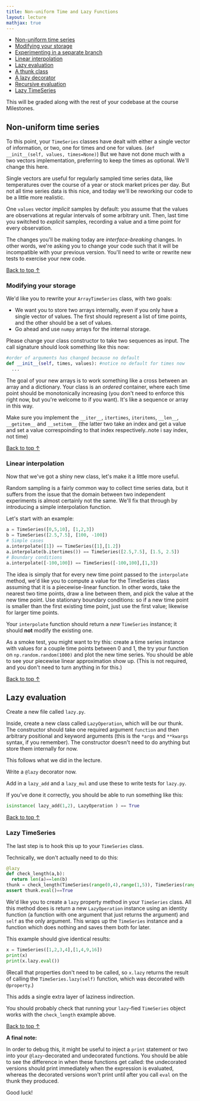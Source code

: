 ```yaml
---
title: Non-uniform Time and Lazy Functions
layout: lecture
mathjax: true
---
```


 - [Non-uniform time series](#nonuniform)
  - [Modifying your storage](#storage)
  - [Experimenting in a separate branch](#interface)
  - [Linear interpolation](#interpolation)
 - [Lazy evaluation](#lazy)
  - [A thunk class](#thunk)
  - [A lazy decorator](#deco)
  - [Recursive evaluation](#eval)
  - [Lazy TimeSeries](#lazyts)


This will be graded along with the rest of your codebase at the course Milestones.

<a name='nonuniform'></a>
## Non-uniform time series

To this point, your `TimeSeries` classes have dealt with either a single vector of information, or two, one for times and one for values. (`def __init__(self, values, times=None)`) But we have not done much with a two vectors implementation, preferring to keep the times as optional. We'll change this here.

Single vectors are useful for regularly sampled time series data, like temperatures over the course of a year or stock market prices per day.
But not all time series data is this nice, and today we'll be reworking our code to be a little more realistic.

One `values` vector *implicit* samples by default: you assume that the values are observations at regular intervals of some arbitrary unit. Then, last time you switched to *explicit* samples, recording a value and a time point for every observation.

The changes you'll be making today are *interface-breaking* changes.
In other words, we're asking you to change your code such that it will be incompatible with your previous version.
You'll need to write or rewrite new tests to exercise your new code.

[Back to top &uarr;](#)

<a name='storage'></a>
### Modifying your storage

We'd like you to rewrite your `ArrayTimeSeries` class, with two goals:

 - We want you to store two arrays internally, even if you only have a single vector of values. The first should represent a list of time points, and the other should be a set of values.
 - Go ahead and use `numpy` arrays for the internal storage.

Please change your class constructor to take two sequences as input.
The call signature should look something like this now:

```python
#order of arguments has changed because no default
def __init__(self, times, values): #notice no default for times now
  ...
```

The goal of your new arrays is to work something like a cross between an array and a dictionary.
Your class is an *ordered* container, where each time point should be monotonically increasing (you don't need to enforce this right now, but you're welcome to if you want).
It's like a sequence or array in this way.

Make sure you implement the `__iter__`, `itertimes`, `iteritems`, `__len__`, `__getitem__` and `__setitem__` (the latter two take an index and get a value and set a value correspoinding to that index respectively..note i say index, not time)

[Back to top &uarr;](#)

<a name='interpolation'></a>
### Linear interpolation

Now that we've got a shiny new class, let's make it a little more useful.

Random sampling is a fairly common way to collect time series data, but it suffers from the issue that the domain between two independent experiments is almost certainly not the same.
We'll fix that through by introducing a simple interpolation function.

Let's start with an example:

```python
a = TimeSeries([0,5,10], [1,2,3])
b = TimeSeries([2.5,7.5], [100, -100])
# Simple cases
a.interpolate([1]) == TimeSeries([1],[1.2])
a.interpolate(b.itertimes()) == TimeSeries([2.5,7.5], [1.5, 2.5])
# Boundary conditions
a.interpolate([-100,100]) == TimeSeries([-100,100],[1,3])
```

The idea is simply that for every new time point passed to the `interpolate` method, we'd like you to compute a value for the TimeSeries class assuming that it is a piecewise-linear function.
In other words, take the nearest two time points, draw a line between them, and pick the value at the new time point.
Use stationary boundary conditions: so if a new time point is smaller than the first existing time point, just use the first value; likewise for larger time points.

Your `interpolate` function should return a *new* `TimeSeries` instance; it should **not** modify the existing one.

As a smoke test, you might want to try this: create a time series instance with values for a couple time points between 0 and 1, the try your function on `np.random.random(1000)` and plot the new time series.
You should be able to see your piecewise linear approximation show up.
(This is not required, and you don't need to turn anything in for this.)

[Back to top &uarr;](#)

<a name='lazy'></a>
## Lazy evaluation

Create a new file called `lazy.py`.

Inside, create a new class called `LazyOperation`, which will be our thunk.
The constructor should take one required argument `function` and then arbitrary positional and keyword arguments (this is the `*args` and `**kwargs` syntax, if you remember).
The constructor doesn't need to do anything but store them internally for now.

This follows what we did in the lecture.

Write a `@lazy` decorator now.

Add in a `lazy_add` and a `lazy_mul` and use these to write tests for `lazy.py`.

If you've done it correctly, you should be able to run something like this:

```python
isinstance( lazy_add(1,2), LazyOperation ) == True
```

[Back to top &uarr;](#)

<a name='lazyts'></a>
### Lazy TimeSeries

The last step is to hook this up to your `TimeSeries` class.

Technically, we don't actually need to do this:

```python
@lazy
def check_length(a,b):
  return len(a)==len(b)
thunk = check_length(TimeSeries(range(0,4),range(1,5)), TimeSeries(range(1,5),range(2,6)))
assert thunk.eval()==True
```

We'd like you to create a `lazy` property method in your `TimeSeries` class.
All this method does is return a new `LazyOperation` instance using an identity function (a function with one argument that just returns the argument) and `self` as the only argument.
This wraps up the `TimeSeries` instance and a function which does nothing and saves them both for later.

This example should give identical results:
```python
x = TimeSeries([1,2,3,4],[1,4,9,16])
print(x)
print(x.lazy.eval())
```
(Recall that properties don't need to be called, so `x.lazy` returns the result of calling the `TimeSeries.lazy(self)` function, which was decorated with `@property`.)

This adds a single extra layer of laziness indirection.

You should probably check that running your `lazy`-fied `TimeSeries` object works with the `check_length` example above.

[Back to top &uarr;](#)

**A final note:**

In order to debug this, it might be useful to inject a `print` statement or two into your `@lazy`-decorated and undecorated functions.
You should be able to see the difference in when these functions get called:
the undecorated versions should print immediately when the expression is evaluated, whereas the decorated versions won't print until after you call `eval` on the thunk they produced.

Good luck!
